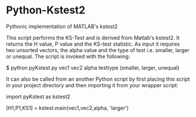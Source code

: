 Python-Kstest2
==============

Pythonic implementation of MATLAB's kstest2

This script performs the KS-Test and is derived from Matlab's kstest2. It returns the H value, P value and the KS-test statistic. As input it requires two unsorted vectors, the alpha value and the type of test i.e. smaller, larger or unequal. The script is invoked with the following:

$ python pyKstest.py vec1 vec2 alpha testtype (smaller, larger, unequal)

It can also be called from an another Python script by first placing this script in your project directory and then importing it from your wrapper script:

import pyKstest as kstest2

[H1,P1,KS1] = kstest.main(vec1,vec2,alpha, 'larger')
